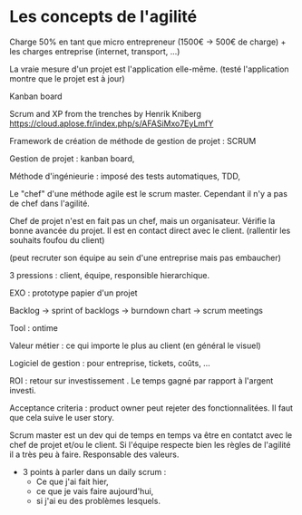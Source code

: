 # Les concepts de l'agilité

Charge 50% en tant que micro entrepreneur (1500€ -> 500€ de charge) + les charges entreprise (internet, transport, ...)

La vraie mesure d'un projet est l'application elle-même. (testé l'application montre que le projet est à jour)

Kanban board

Scrum and XP from the trenches by Henrik Kniberg https://cloud.aplose.fr/index.php/s/AFASiMxo7EyLmfY

Framework de création de méthode de gestion de projet : SCRUM

Gestion de projet : kanban board,

Méthode d'ingénieurie : imposé des tests automatiques, TDD,

Le "chef" d'une méthode agile est le scrum master. Cependant il n'y a pas de chef dans l'agilité.

Chef de projet n'est en fait pas un chef, mais un organisateur. Vérifie la bonne avancée du projet. Il est en contact direct avec le client. (rallentir les souhaits foufou du client)

(peut recruter son équipe au sein d'une entreprise mais pas embaucher)

3 pressions : client, équipe, responsible hierarchique.

EXO : prototype papier d'un projet

Backlog -> sprint of backlogs -> burndown chart -> scrum meetings

Tool : ontime

Valeur métier : ce qui importe le plus au client (en général le visuel)

Logiciel de gestion : pour entreprise, tickets, coûts, …

ROI : retour sur investissement . Le temps gagné par rapport à l'argent investi.

Acceptance criteria : product owner peut rejeter des fonctionnalitées. Il faut que cela suive le user story.

Scrum master est un dev qui de temps en temps va être en contatct avec le chef de projet et/ou le client. Si l'équipe respecte bien les règles de l'agilité il a très peu à faire. Responsable des valeurs.

- 3 points à parler dans un daily scrum :
  - Ce que j'ai fait hier,
  - ce que je vais faire aujourd'hui,
  - si j'ai eu des problèmes lesquels.
